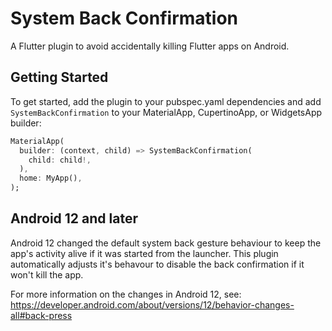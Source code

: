 # System Back Confirmation

A Flutter plugin to avoid accidentally killing Flutter apps on Android.

## Getting Started

To get started, add the plugin to your pubspec.yaml dependencies and add `SystemBackConfirmation` to your MaterialApp, CupertinoApp, or WidgetsApp builder:
```dart
MaterialApp(
  builder: (context, child) => SystemBackConfirmation(
    child: child!,
  ),
  home: MyApp(),
);
```

## Android 12 and later

Android 12 changed the default system back gesture behaviour to keep the app's activity alive if it was started from the launcher. This plugin automatically adjusts it's behavour to disable the back confirmation if it won't kill the app.

For more information on the changes in Android 12, see: https://developer.android.com/about/versions/12/behavior-changes-all#back-press
